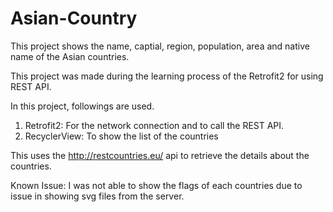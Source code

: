 # Asian-Country
This project shows the name, captial, region, population, area and native name of the Asian countries.

This project was made during the learning process of the Retrofit2 for using REST API.

In this project, followings are used.
1. Retrofit2: For the network connection and to call the REST API.
2. RecyclerView: To show the list of the countries

This uses the http://restcountries.eu/ api to retrieve the details about the countries.

Known Issue: 
I was not able to show the flags of each countries due to issue in showing svg files from the server.
